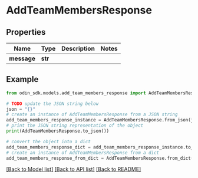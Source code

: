 # AddTeamMembersResponse


## Properties

Name | Type | Description | Notes
------------ | ------------- | ------------- | -------------
**message** | **str** |  | 

## Example

```python
from odin_sdk.models.add_team_members_response import AddTeamMembersResponse

# TODO update the JSON string below
json = "{}"
# create an instance of AddTeamMembersResponse from a JSON string
add_team_members_response_instance = AddTeamMembersResponse.from_json(json)
# print the JSON string representation of the object
print(AddTeamMembersResponse.to_json())

# convert the object into a dict
add_team_members_response_dict = add_team_members_response_instance.to_dict()
# create an instance of AddTeamMembersResponse from a dict
add_team_members_response_from_dict = AddTeamMembersResponse.from_dict(add_team_members_response_dict)
```
[[Back to Model list]](../README.md#documentation-for-models) [[Back to API list]](../README.md#documentation-for-api-endpoints) [[Back to README]](../README.md)


